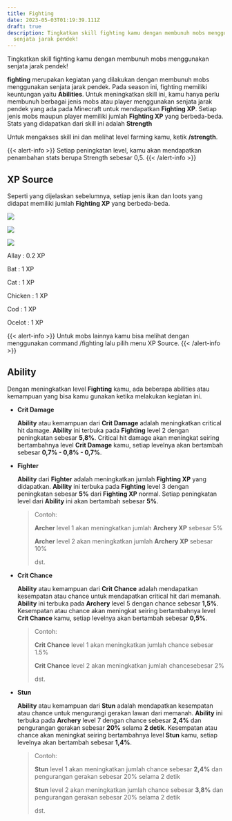```yaml
---
title: Fighting
date: 2023-05-03T01:19:39.111Z
draft: true
description: Tingkatkan skill fighting kamu dengan membunuh mobs menggunakan
  senjata jarak pendek!
---
```

Tingkatkan skill fighting kamu dengan membunuh mobs menggunakan senjata jarak pendek!

**fighting** merupakan kegiatan yang dilakukan dengan membunuh mobs menggunakan senjata jarak pendek. Pada season ini, fighting memiliki keuntungan yaitu **Abilities**. Untuk meningkatkan skill ini, kamu hanya perlu membunuh berbagai jenis mobs atau player menggunakan senjata jarak pendek yang ada pada Minecraft untuk mendapatkan **Fighting XP**. Setiap jenis mobs maupun player memiliki jumlah **Fighting XP** yang berbeda-beda. Stats yang didapatkan dari skill ini adalah **Strength**

Untuk mengakses skill ini dan melihat level farming kamu, ketik **/strength**.

{{< alert-info >}} Setiap peningkatan level, kamu akan mendapatkan penambahan stats berupa Strength sebesar 0,5. {{< /alert-info >}}

## XP Source

Seperti yang dijelaskan sebelumnya, setiap jenis ikan dan loots yang didapat memiliki jumlah **Fighting XP** yang berbeda-beda.

![](/img/uploads/xp-fight1.png)

![](/img/uploads/xp-fight2.png)

![](/img/uploads/xp-fight3.png)

Allay : 0.2 XP

Bat : 1 XP

Cat : 1 XP

Chicken : 1 XP

Cod : 1 XP

Ocelot : 1 XP

{{< alert-info >}} Untuk mobs lainnya kamu bisa melihat dengan menggunakan command /fighting lalu pilih menu XP Source. {{< /alert-info >}}

## Ability

Dengan meningkatkan level **Fighting** kamu, ada beberapa abilities atau kemampuan yang bisa kamu gunakan ketika melakukan kegiatan ini.

* **Crit Damage**

  **Ability** atau kemampuan dari **Crit Damage** adalah meningkatkan critical hit damage. **Ability** ini terbuka pada **Fighting** level 2 dengan peningkatan sebesar **5,8%**. Critical hit damage akan meningkat seiring bertambahnya level **Crit Damage** kamu, setiap levelnya akan bertambah sebesar **0,7% - 0,8% - 0,7%**. 
* **Fighter**

  **Ability** dari **Fighter** adalah meningkatkan jumlah **Fighting XP** yang didapatkan. **Ability** ini terbuka pada **Fighting** level 3 dengan peningkatan sebesar **5%** dari **Fighting XP** normal. Setiap peningkatan level dari **Ability** ini akan bertambah sebesar **5%**.

  > Contoh:
  >
  > **Archer** level 1 akan meningkatkan jumlah **Archery XP** sebesar 5%
  >
  > **Archer** level 2 akan meningkatkan jumlah **Archery XP** sebesar 10%
  >
  > dst.
* **Crit Chance**

  **Ability** atau kemampuan dari **Crit Chance** adalah mendapatkan kesempatan atau chance untuk mendapatkan critical hit dari memanah. **Ability** ini terbuka pada **Archery** level 5 dengan chance sebesar **1,5%**. Kesempatan atau chance akan meningkat seiring bertambahnya level **Crit Chance** kamu, setiap levelnya akan bertambah sebesar **0,5%**. 

  > Contoh:
  >
  > **Crit Chance** level 1 akan meningkatkan jumlah chance sebesar 1.5%
  >
  > **Crit Chance** level 2 akan meningkatkan jumlah chancesebesar 2%
  >
  > dst.
* **Stun**

  **Ability** atau kemampuan dari **Stun** adalah mendapatkan kesempatan atau chance untuk mengurangi gerakan lawan dari memanah. **Ability** ini terbuka pada **Archery** level 7 dengan chance sebesar **2,4%** dan pengurangan gerakan sebesar **20%** selama **2 detik**. Kesempatan atau chance akan meningkat seiring bertambahnya level **Stun** kamu, setiap levelnya akan bertambah sebesar **1,4%**.

  > Contoh:
  >
  > **Stun** level 1 akan meningkatkan jumlah chance sebesar **2,4%** dan pengurangan gerakan sebesar 20% selama 2 detik
  >
  > **Stun** level 2 akan meningkatkan jumlah chance sebesar **3,8%** dan pengurangan gerakan sebesar 20% selama 2 detik
  >
  > dst.
